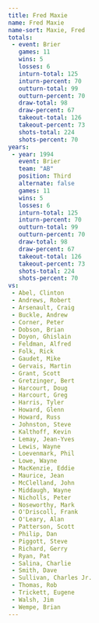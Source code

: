 ```yaml
---
title: Fred Maxie
name: Fred Maxie
name-sort: Maxie, Fred
totals:
 - event: Brier
   games: 11
   wins: 5
   losses: 6
   inturn-total: 125
   inturn-percent: 70
   outturn-total: 99
   outturn-percent: 70
   draw-total: 98
   draw-percent: 67
   takeout-total: 126
   takeout-percent: 73
   shots-total: 224
   shots-percent: 70
years:
 - year: 1994
   event: Brier
   team: "AB"
   position: Third
   alternate: false
   games: 11
   wins: 5
   losses: 6
   inturn-total: 125
   inturn-percent: 70
   outturn-total: 99
   outturn-percent: 70
   draw-total: 98
   draw-percent: 67
   takeout-total: 126
   takeout-percent: 73
   shots-total: 224
   shots-percent: 70
vs:
 - Abel, Clinton
 - Andrews, Robert
 - Arsenault, Craig
 - Buckle, Andrew
 - Corner, Peter
 - Dobson, Brian
 - Doyon, Ghislain
 - Feldman, Alfred
 - Folk, Rick
 - Gaudet, Mike
 - Gervais, Martin
 - Grant, Scott
 - Gretzinger, Bert
 - Harcourt, Doug
 - Harcourt, Greg
 - Harris, Tyler
 - Howard, Glenn
 - Howard, Russ
 - Johnston, Steve
 - Kalthoff, Kevin
 - Lemay, Jean-Yves
 - Lewis, Wayne
 - Loevenmark, Phil
 - Lowe, Wayne
 - MacKenzie, Eddie
 - Maurice, Jean
 - McClelland, John
 - Middaugh, Wayne
 - Nicholls, Peter
 - Noseworthy, Mark
 - O'Driscoll, Frank
 - O'Leary, Alan
 - Patterson, Scott
 - Philip, Dan
 - Piggott, Steve
 - Richard, Gerry
 - Ryan, Pat
 - Salina, Charlie
 - Smith, Dave
 - Sullivan, Charles Jr.
 - Thomas, Rob
 - Trickett, Eugene
 - Walsh, Jim
 - Wempe, Brian
---
```

